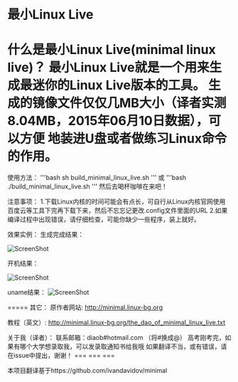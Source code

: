 最小Linux Live
=======
什么是最小Linux Live(minimal linux live)？
最小Linux Live就是一个用来生成最迷你的Linux Live版本的工具。
生成的镜像文件仅仅几MB大小（译者实测8.04MB，2015年06月10日数据），可以方便
地装进U盘或者做练习Linux命令的作用。
=====
使用方法：
'''bash
sh build_minimal_linux_live.sh 
'''
或
'''bash
./build_minimal_linux_live.sh 
'''
然后去喝杯咖啡在来吧！

注意事项：
1.下载Linux内核的时间可能会有点长，可自行从Linux内核官网使用百度云等工具下完再下载下来，然后不忘忘记更改.config文件里面的URL
2.如果编译过程中出现错误，请仔细检查，可能你缺少一些程序，装上就好。

效果实例：
生成完成结果：

![ScreenShot](http://ww3.sinaimg.cn/mw1024/ed7abe25gw1epeqzeyyslj20s40exabf.jpg)

开机结果：

![ScreenShot](http://ww3.sinaimg.cn/mw1024/ed7abe25gw1epeqzeyyslj20s40exabf.jpg)

uname结果：
![ScreenShot](http://ww3.sinaimg.cn/mw1024/ed7abe25gw1epeqzeyyslj20s40exabf.jpg)

=====
其它：
原作者网站:  http://minimal.linux-bg.org

教程（英文）: http://minimal.linux-bg.org/the_dao_of_minimal_linux_live.txt

关于我（译者）：
	联系邮箱：diaob#hotmail.com （将#换成@）
	高考刚考完，如果有哪个大学想录取我，可以发录取通知书给我哦
	如果翻译不当，或有错误，请在issue中提出，谢谢！
===   ===   ===

本项目翻译基于https://github.com/ivandavidov/minimal


